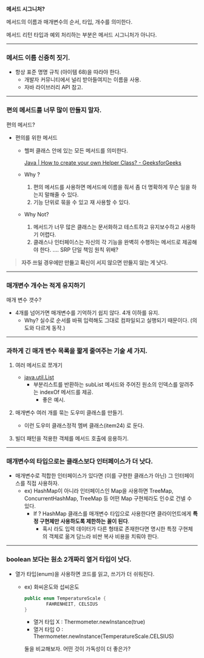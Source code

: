 **메서드 시그니처?**

메서드의 이름과 매개변수의 순서, 타입, 개수를 의미한다. 

메서드 리턴 타입과 예외 처리하는 부분은 메서드 시그니처가 아니다. 

---

### 메서드 이름 신중히 짓기.

- 항상 표준 명명 규칙 (아이템 68)을 따라야 한다.
    - 개발자 커뮤니티에서 널리 받아들여지는 이름을 사용.
    - 자바 라이브러리 API 참고.
    

---

### 편의 메서드를 너무 많이 만들지 말자.

편의 메서드?

- 편의를 위한 메서드
    - 헬퍼 클래스 안에 있는 모든 메서드를 의미한다.
        
        [Java | How to create your own Helper Class? - GeeksforGeeks](https://www.geeksforgeeks.org/java-helperclass/)
        
    - Why ?
        1.  편의 메서드를 사용하면  메서드에 이름을 줘서 좀 더 명확하게 무슨 일을 하는지 말해줄 수 있다. 
        2. 기능 단위로 묶을 수 있고 재 사용할 수 있다. 
    - Why Not?
        1. 메서드가 너무 많은 클래스는 문서화하고 테스트하고 유지보수하고 사용하기 어렵다. 
        2. 클래스나 인터페이스는 자신의 각 기능을 완벽히 수행하는 메서드로 제공해야 한다.    …. SRP 단일 책임 원칙 위배?

> **자주 쓰일 경우에만 만들고 확신이 서지 않으면 만들지 않는 게 낫다.**
> 

---

### 매개변수 개수는 적게 유지하기

매개 변수 갯수?

- 4개를 넘어가면 매개변수를 기억하기 쉽지 않다. 4개 이하를 유지.
    - Why? 실수로 순서를 바꿔 입력해도 그대로 컴파일되고 실행되기 때문이다.  (의도와 다르게 동작.)

---

### 과하게 긴 매개 변수 목록을 짧게 줄여주는 기술 세 가지.

1. 여러 메서드로 쪼개기 
    - [java.util.List](https://docs.oracle.com/javase/8/docs/api/java/util/List.html)
        - 부분리스트를 반환하는 subList 메서드와 주어진 원소의 인덱스를 알려주는 indexOf 메서드를 제공.
            - 좋은 예시.
    
2. 매개변수 여러 개를 묶는 도우미 클래스를 만들기. 
    - 이런 도우미 클래스정적 멤버 클래스(item24) 로 둔다.

1. 빌더 패턴을 적용한 객체를 메서드 호출에 응용하기. 

---

### 매개변수의 타입으로는 클래스보다 인터페이스가 더 낫다.

- 매개변수로 적합한 인터페이스가 있다면 (이를 구현한 클래스가 아닌) 그 인터페이스를 직접 사용하자.
    - ex) HashMap이 아니라 인터페이스인 Map을 사용하면 TreeMap, ConcurrentHashMap, TreeMap 등 어떤 Map 구현체라도 인수로 건넬 수 있다.
        - If ? HashMap 클래스를 매개변수 타입으로 사용한다면 클라이언트에게 **특정 구현체만 사용하도록 제한하는 꼴이 된다**.
            - 혹시 라도 입력 데이터가 다른 형태로 존재한다면 명시한 특정 구현체의 객체로 옮겨 담느라 비싼 복사 비용을 치뤄야 한다.
    

---

### boolean 보다는 원소 2개짜리 열거 타입이 낫다.

- 열가 타입(enum)을 사용하면 코드를 읽고, 쓰기가 더 쉬워진다.
    - ex) 화씨온도와 섭씨온도
        
        ```java
        public enum TemperatureScale {
        		FAHRENHEIT, CELSIUS 
        }
        ```
        
        - 열거 타입 X   :   Thermometer.newInstance(true)
        - 열거 타입 O  :   Thermometer.newInstance(TemperatureScale.CELSIUS)
        
        둘을 비교해보자.  어떤 것이 가독성이 더 좋은가?
